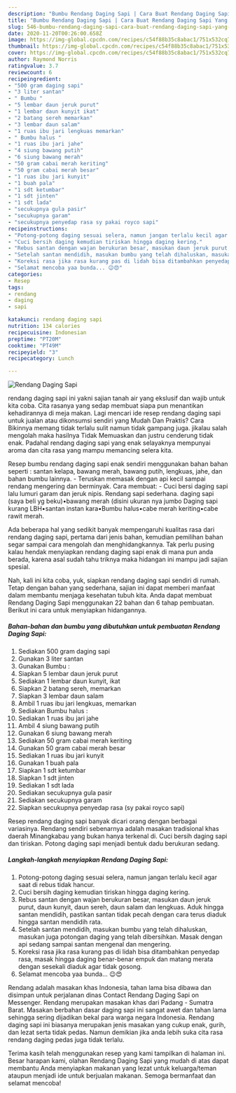 ```yaml
---
description: "Bumbu Rendang Daging Sapi | Cara Buat Rendang Daging Sapi Yang Enak Dan Lezat"
title: "Bumbu Rendang Daging Sapi | Cara Buat Rendang Daging Sapi Yang Enak Dan Lezat"
slug: 546-bumbu-rendang-daging-sapi-cara-buat-rendang-daging-sapi-yang-enak-dan-lezat
date: 2020-11-20T00:26:00.658Z
image: https://img-global.cpcdn.com/recipes/c54f88b35c8abac1/751x532cq70/rendang-daging-sapi-foto-resep-utama.jpg
thumbnail: https://img-global.cpcdn.com/recipes/c54f88b35c8abac1/751x532cq70/rendang-daging-sapi-foto-resep-utama.jpg
cover: https://img-global.cpcdn.com/recipes/c54f88b35c8abac1/751x532cq70/rendang-daging-sapi-foto-resep-utama.jpg
author: Raymond Norris
ratingvalue: 3.7
reviewcount: 6
recipeingredient:
- "500 gram daging sapi"
- "3 liter santan"
- " Bumbu "
- "5 lembar daun jeruk purut"
- "1 lembar daun kunyit ikat"
- "2 batang sereh memarkan"
- "3 lembar daun salam"
- "1 ruas ibu jari lengkuas memarkan"
- " Bumbu halus "
- "1 ruas ibu jari jahe"
- "4 siung bawang putih"
- "6 siung bawang merah"
- "50 gram cabai merah keriting"
- "50 gram cabai merah besar"
- "1 ruas ibu jari kunyit"
- "1 buah pala"
- "1 sdt ketumbar"
- "1 sdt jinten"
- "1 sdt lada"
- "secukupnya gula pasir"
- "secukupnya garam"
- "secukupnya penyedap rasa sy pakai royco sapi"
recipeinstructions:
- "Potong-potong daging sesuai selera, namun jangan terlalu kecil agar saat di rebus tidak hancur."
- "Cuci bersih daging kemudian tiriskan hingga daging kering."
- "Rebus santan dengan wajan berukuran besar, masukan daun jeruk purut, daun kunyit, daun sereh, daun salam dan lengkuas. Aduk hingga santan mendidih, pastikan santan tidak pecah dengan cara terus diaduk hingga santan mendidih rata."
- "Setelah santan mendidih, masukan bumbu yang telah dihaluskan, masukan juga potongan daging yang telah dibersihkan. Masak dengan api sedang sampai santan mengenal dan mengering."
- "Koreksi rasa jika rasa kurang pas di lidah bisa ditambahkan penyedap rasa, masak hingga daging benar-benar empuk dan matang merata dengan sesekali diaduk agar tidak gosong."
- "Selamat mencoba yaa bunda... 😉😍"
categories:
- Resep
tags:
- rendang
- daging
- sapi

katakunci: rendang daging sapi 
nutrition: 134 calories
recipecuisine: Indonesian
preptime: "PT20M"
cooktime: "PT49M"
recipeyield: "3"
recipecategory: Lunch

---
```



![Rendang Daging Sapi](https://img-global.cpcdn.com/recipes/c54f88b35c8abac1/751x532cq70/rendang-daging-sapi-foto-resep-utama.jpg)


rendang daging sapi ini yakni sajian tanah air yang ekslusif dan wajib untuk kita coba. Cita rasanya yang sedap membuat siapa pun menantikan kehadirannya di meja makan.
Lagi mencari ide resep rendang daging sapi untuk jualan atau dikonsumsi sendiri yang Mudah Dan Praktis? Cara Bikinnya memang tidak terlalu sulit namun tidak gampang juga. jikalau salah mengolah maka hasilnya Tidak Memuaskan dan justru cenderung tidak enak. Padahal rendang daging sapi yang enak selayaknya mempunyai aroma dan cita rasa yang mampu memancing selera kita.

Resep bumbu rendang daging sapi enak sendiri menggunakan bahan bahan seperti : santan kelapa, bawang merah, bawang putih, lengkuas, jahe, dan bahan bumbu lainnya. - Teruskan memasak dengan api kecil sampai rendang mengering dan berminyak. Cara membuat: - Cuci bersi daging sapi lalu lumuri garam dan jeruk nipis. Rendang sapi sederhana. daging sapi (saya beli yg beku)•bawang merah (disini ukuran nya jumbo Daging sapi kurang LBH•santan instan kara•Bumbu halus•cabe merah keriting•cabe rawit merah.

Ada beberapa hal yang sedikit banyak mempengaruhi kualitas rasa dari rendang daging sapi, pertama dari jenis bahan, kemudian pemilihan bahan segar sampai cara mengolah dan menghidangkannya. Tak perlu pusing kalau hendak menyiapkan rendang daging sapi enak di mana pun anda berada, karena asal sudah tahu triknya maka hidangan ini mampu jadi sajian spesial.


Nah, kali ini kita coba, yuk, siapkan rendang daging sapi sendiri di rumah. Tetap dengan bahan yang sederhana, sajian ini dapat memberi manfaat dalam membantu menjaga kesehatan tubuh kita. Anda dapat membuat Rendang Daging Sapi menggunakan 22 bahan dan 6 tahap pembuatan. Berikut ini cara untuk menyiapkan hidangannya.

<!--inarticleads1-->

##### Bahan-bahan dan bumbu yang dibutuhkan untuk pembuatan Rendang Daging Sapi:

1. Sediakan 500 gram daging sapi
1. Gunakan 3 liter santan
1. Gunakan  Bumbu :
1. Siapkan 5 lembar daun jeruk purut
1. Sediakan 1 lembar daun kunyit, ikat
1. Siapkan 2 batang sereh, memarkan
1. Siapkan 3 lembar daun salam
1. Ambil 1 ruas ibu jari lengkuas, memarkan
1. Sediakan  Bumbu halus :
1. Sediakan 1 ruas ibu jari jahe
1. Ambil 4 siung bawang putih
1. Gunakan 6 siung bawang merah
1. Sediakan 50 gram cabai merah keriting
1. Gunakan 50 gram cabai merah besar
1. Sediakan 1 ruas ibu jari kunyit
1. Gunakan 1 buah pala
1. Siapkan 1 sdt ketumbar
1. Siapkan 1 sdt jinten
1. Sediakan 1 sdt lada
1. Sediakan secukupnya gula pasir
1. Sediakan secukupnya garam
1. Siapkan secukupnya penyedap rasa (sy pakai royco sapi)


Resep rendang daging sapi banyak dicari orang dengan berbagai variasinya. Rendang sendiri sebenarnya adalah masakan tradisional khas daerah Minangkabau yang bukan hanya terkenal di. Cuci bersih daging sapi dan tiriskan. Potong daging sapi menjadi bentuk dadu berukuran sedang. 

<!--inarticleads2-->

##### Langkah-langkah menyiapkan Rendang Daging Sapi:

1. Potong-potong daging sesuai selera, namun jangan terlalu kecil agar saat di rebus tidak hancur.
1. Cuci bersih daging kemudian tiriskan hingga daging kering.
1. Rebus santan dengan wajan berukuran besar, masukan daun jeruk purut, daun kunyit, daun sereh, daun salam dan lengkuas. Aduk hingga santan mendidih, pastikan santan tidak pecah dengan cara terus diaduk hingga santan mendidih rata.
1. Setelah santan mendidih, masukan bumbu yang telah dihaluskan, masukan juga potongan daging yang telah dibersihkan. Masak dengan api sedang sampai santan mengenal dan mengering.
1. Koreksi rasa jika rasa kurang pas di lidah bisa ditambahkan penyedap rasa, masak hingga daging benar-benar empuk dan matang merata dengan sesekali diaduk agar tidak gosong.
1. Selamat mencoba yaa bunda... 😉😍


Rendang adalah masakan khas Indonesia, tahan lama bisa dibawa dan disimpan untuk perjalanan dinas Contact Rendang Daging Sapi on Messenger. Rendang merupakan masakan khas dari Padang - Sumatra Barat. Masakan berbahan dasar daging sapi ini sangat awet dan tahan lama sehingga sering dijadikan bekal para warga negara Indonesia. Rendang daging sapi ini biasanya merupakan jenis masakan yang cukup enak, gurih, dan lezat serta tidak pedas. Namun demikian jika anda lebih suka cita rasa rendang daging pedas juga tidak terlalu. 

Terima kasih telah menggunakan resep yang kami tampilkan di halaman ini. Besar harapan kami, olahan Rendang Daging Sapi yang mudah di atas dapat membantu Anda menyiapkan makanan yang lezat untuk keluarga/teman ataupun menjadi ide untuk berjualan makanan. Semoga bermanfaat dan selamat mencoba!
